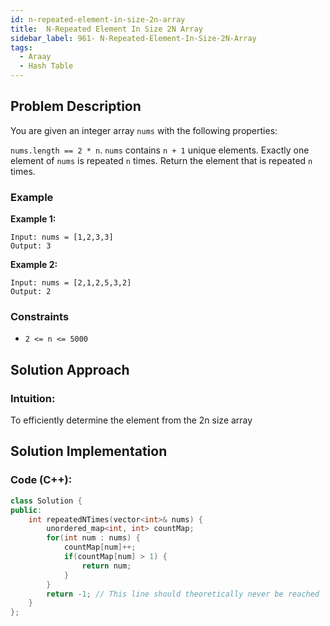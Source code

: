 ```yaml
---
id: n-repeated-element-in-size-2n-array
title:  N-Repeated Element In Size 2N Array
sidebar_label: 961- N-Repeated-Element-In-Size-2N-Array
tags:
  - Araay
  - Hash Table
---
```


## Problem Description
You are given an integer array `nums` with the following properties:

`nums.length == 2 * n`.
`nums` contains `n + 1` unique elements.
Exactly one element of `nums` is repeated `n` times.
Return the element that is repeated `n` times.


### Example

**Example 1:**

```
Input: nums = [1,2,3,3]
Output: 3
```

**Example 2:**
```
Input: nums = [2,1,2,5,3,2]
Output: 2
```
### Constraints

- `2 <= n <= 5000`

## Solution Approach

### Intuition:

To efficiently determine the element from the 2n size array


## Solution Implementation

### Code (C++):
```cpp
class Solution {
public:
    int repeatedNTimes(vector<int>& nums) {
        unordered_map<int, int> countMap;
        for(int num : nums) {
            countMap[num]++;
            if(countMap[num] > 1) {
                return num;
            }
        }
        return -1; // This line should theoretically never be reached
    }
};
```
